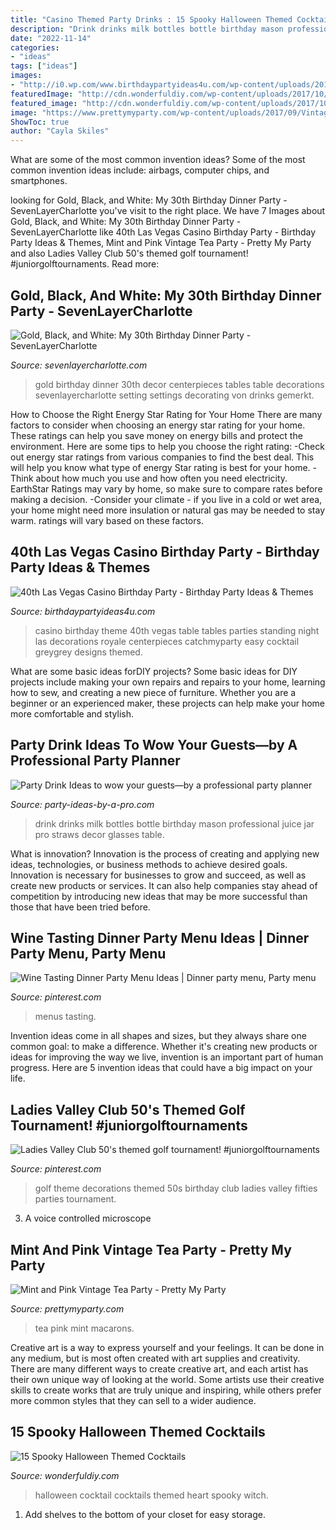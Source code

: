 ```yaml
---
title: "Casino Themed Party Drinks : 15 Spooky Halloween Themed Cocktails"
description: "Drink drinks milk bottles bottle birthday mason professional juice jar pro straws decor glasses table"
date: "2022-11-14"
categories:
- "ideas"
tags: ["ideas"]
images:
- "http://i0.wp.com/www.birthdaypartyideas4u.com/wp-content/uploads/2015/02/table1-412x550.jpg?resize=550%2C733"
featuredImage: "http://cdn.wonderfuldiy.com/wp-content/uploads/2017/10/The-Witchs-Heart-cocktail.jpg"
featured_image: "http://cdn.wonderfuldiy.com/wp-content/uploads/2017/10/The-Witchs-Heart-cocktail.jpg"
image: "https://www.prettymyparty.com/wp-content/uploads/2017/09/Vintage-Tea-Party-Macarons.jpg"
ShowToc: true
author: "Cayla Skiles"
---
```



What are some of the most common invention ideas?
Some of the most common invention ideas include: airbags, computer chips, and smartphones.

	

		
looking for Gold, Black, and White: My 30th Birthday Dinner Party - SevenLayerCharlotte you've visit to the right place. We have 7 Images about Gold, Black, and White: My 30th Birthday Dinner Party - SevenLayerCharlotte like 40th Las Vegas Casino Birthday Party - Birthday Party Ideas &amp; Themes, Mint and Pink Vintage Tea Party - Pretty My Party and also Ladies Valley Club 50&#039;s themed golf tournament! #juniorgolftournaments. Read more:
		
    
## Gold, Black, And White: My 30th Birthday Dinner Party - SevenLayerCharlotte

<img loading=lazy src="http://sevenlayercharlotte.com/wp-content/uploads/2015/01/img_3978.jpg" onerror="this.onerror=null;this.src='https://tse2.mm.bing.net/th?id=OIP.OJlJNjMXVLvPeMmRvlFSWgHaLH&amp;pid=15.1';" alt="Gold, Black, and White: My 30th Birthday Dinner Party - SevenLayerCharlotte">

_Source: sevenlayercharlotte.com_

>gold birthday dinner 30th decor centerpieces tables table decorations sevenlayercharlotte setting settings decorating von drinks gemerkt. 

	

How to Choose the Right Energy Star Rating for Your Home
There are many factors to consider when choosing an energy star rating for your home. These ratings can help you save money on energy bills and protect the environment. Here are some tips to help you choose the right rating:
-Check out energy star ratings from various companies to find the best deal. This will help you know what type of energy Star rating is best for your home.
-Think about how much you use and how often you need electricity. EarthStar Ratings may vary by home, so make sure to compare rates before making a decision.
-Consider your climate - if you live in a cold or wet area, your home might need more insulation or natural gas may be needed to stay warm. ratings will vary based on these factors.

    
## 40th Las Vegas Casino Birthday Party - Birthday Party Ideas &amp; Themes

<img loading=lazy src="http://i0.wp.com/www.birthdaypartyideas4u.com/wp-content/uploads/2015/02/table1-412x550.jpg?resize=550%2C733" onerror="this.onerror=null;this.src='https://tse1.mm.bing.net/th?id=OIP.71gZkQSvh6fiYE72DgKutwHaJ3&amp;pid=15.1';" alt="40th Las Vegas Casino Birthday Party - Birthday Party Ideas &amp; Themes">

_Source: birthdaypartyideas4u.com_

>casino birthday theme 40th vegas table tables parties standing night las decorations royale centerpieces catchmyparty easy cocktail greygrey designs themed. 

	

What are some basic ideas forDIY projects?
Some basic ideas for DIY projects include making your own repairs and repairs to your home, learning how to sew, and creating a new piece of furniture. Whether you are a beginner or an experienced maker, these projects can help make your home more comfortable and stylish.

    
## Party Drink Ideas To Wow Your Guests—by A Professional Party Planner

<img loading=lazy src="http://www.party-ideas-by-a-pro.com/image-files/drinks2b.jpg" onerror="this.onerror=null;this.src='https://tse1.mm.bing.net/th?id=OIP.iM5QmNktSOxaP8RiSxzUrQHaKX&amp;pid=15.1';" alt="Party Drink Ideas to wow your guests—by a professional party planner">

_Source: party-ideas-by-a-pro.com_

>drink drinks milk bottles bottle birthday mason professional juice jar pro straws decor glasses table. 

	

What is innovation?
Innovation is the process of creating and applying new ideas, technologies, or business methods to achieve desired goals. Innovation is necessary for businesses to grow and succeed, as well as create new products or services. It can also help companies stay ahead of competition by introducing new ideas that may be more successful than those that have been tried before.

    
## Wine Tasting Dinner Party Menu Ideas | Dinner Party Menu, Party Menu

<img loading=lazy src="https://i.pinimg.com/736x/0e/ef/f2/0eeff226df9889bdaaf3578e4a8f8708.jpg" onerror="this.onerror=null;this.src='https://tse1.mm.bing.net/th?id=OIP.z6rZrZE3QRtwEC4OZWoWnwAAAA&amp;pid=15.1';" alt="Wine Tasting Dinner Party Menu Ideas | Dinner party menu, Party menu">

_Source: pinterest.com_

>menus tasting. 

	

Invention ideas come in all shapes and sizes, but they always share one common goal: to make a difference. Whether it's creating new products or ideas for improving the way we live, invention is an important part of human progress. Here are 5 invention ideas that could have a big impact on your life.

    
## Ladies Valley Club 50&#039;s Themed Golf Tournament! #juniorgolftournaments

<img loading=lazy src="https://i.pinimg.com/736x/0b/b9/dc/0bb9dc5c6f92103277b98c0fbb0cfe55.jpg" onerror="this.onerror=null;this.src='https://tse2.mm.bing.net/th?id=OIP.zMPiU5dveU9aLYUSDTT4qwHaJ3&amp;pid=15.1';" alt="Ladies Valley Club 50&#039;s themed golf tournament! #juniorgolftournaments">

_Source: pinterest.com_

>golf theme decorations themed 50s birthday club ladies valley fifties parties tournament. 

	

3. A voice controlled microscope

    
## Mint And Pink Vintage Tea Party - Pretty My Party

<img loading=lazy src="https://www.prettymyparty.com/wp-content/uploads/2017/09/Vintage-Tea-Party-Macarons.jpg" onerror="this.onerror=null;this.src='https://tse3.mm.bing.net/th?id=OIP.UnQcgQXlQVNNUQTZOR94yAHaLH&amp;pid=15.1';" alt="Mint and Pink Vintage Tea Party - Pretty My Party">

_Source: prettymyparty.com_

>tea pink mint macarons. 

	

Creative art is a way to express yourself and your feelings. It can be done in any medium, but is most often created with art supplies and creativity. There are many different ways to create creative art, and each artist has their own unique way of looking at the world. Some artists use their creative skills to create works that are truly unique and inspiring, while others prefer more common styles that they can sell to a wider audience.

    
## 15 Spooky Halloween Themed Cocktails

<img loading=lazy src="http://cdn.wonderfuldiy.com/wp-content/uploads/2017/10/The-Witchs-Heart-cocktail.jpg" onerror="this.onerror=null;this.src='https://tse1.mm.bing.net/th?id=OIP.k_ZFj4YC3LFt555356VLvQHaLL&amp;pid=15.1';" alt="15 Spooky Halloween Themed Cocktails">

_Source: wonderfuldiy.com_

>halloween cocktail cocktails themed heart spooky witch. 

	

1. Add shelves to the bottom of your closet for easy storage.

